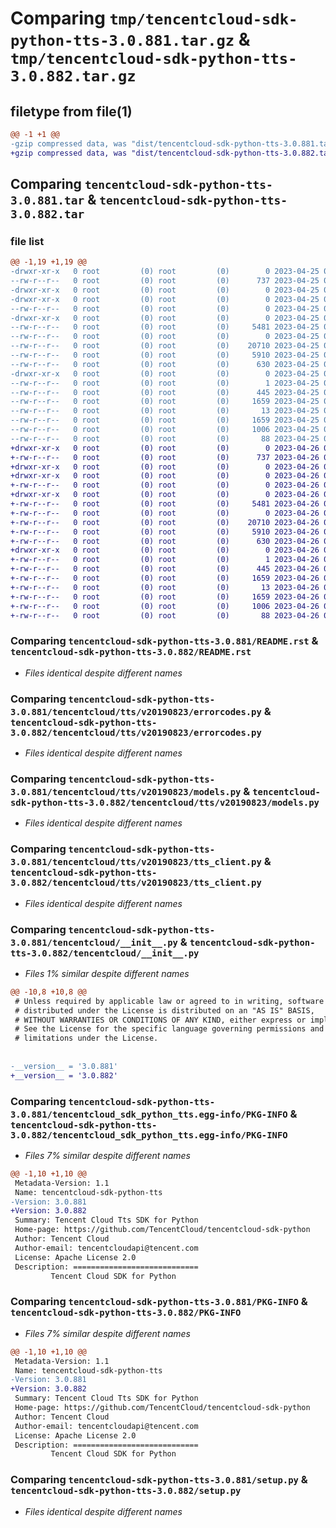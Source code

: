 # Comparing `tmp/tencentcloud-sdk-python-tts-3.0.881.tar.gz` & `tmp/tencentcloud-sdk-python-tts-3.0.882.tar.gz`

## filetype from file(1)

```diff
@@ -1 +1 @@
-gzip compressed data, was "dist/tencentcloud-sdk-python-tts-3.0.881.tar", last modified: Tue Apr 25 01:00:25 2023, max compression
+gzip compressed data, was "dist/tencentcloud-sdk-python-tts-3.0.882.tar", last modified: Wed Apr 26 03:59:18 2023, max compression
```

## Comparing `tencentcloud-sdk-python-tts-3.0.881.tar` & `tencentcloud-sdk-python-tts-3.0.882.tar`

### file list

```diff
@@ -1,19 +1,19 @@
-drwxr-xr-x   0 root         (0) root         (0)        0 2023-04-25 01:00:25.000000 tencentcloud-sdk-python-tts-3.0.881/
--rw-r--r--   0 root         (0) root         (0)      737 2023-04-25 01:00:25.000000 tencentcloud-sdk-python-tts-3.0.881/README.rst
-drwxr-xr-x   0 root         (0) root         (0)        0 2023-04-25 01:00:25.000000 tencentcloud-sdk-python-tts-3.0.881/tencentcloud/
-drwxr-xr-x   0 root         (0) root         (0)        0 2023-04-25 01:00:25.000000 tencentcloud-sdk-python-tts-3.0.881/tencentcloud/tts/
--rw-r--r--   0 root         (0) root         (0)        0 2023-04-25 01:00:25.000000 tencentcloud-sdk-python-tts-3.0.881/tencentcloud/tts/__init__.py
-drwxr-xr-x   0 root         (0) root         (0)        0 2023-04-25 01:00:25.000000 tencentcloud-sdk-python-tts-3.0.881/tencentcloud/tts/v20190823/
--rw-r--r--   0 root         (0) root         (0)     5481 2023-04-25 01:00:25.000000 tencentcloud-sdk-python-tts-3.0.881/tencentcloud/tts/v20190823/errorcodes.py
--rw-r--r--   0 root         (0) root         (0)        0 2023-04-25 01:00:25.000000 tencentcloud-sdk-python-tts-3.0.881/tencentcloud/tts/v20190823/__init__.py
--rw-r--r--   0 root         (0) root         (0)    20710 2023-04-25 01:00:25.000000 tencentcloud-sdk-python-tts-3.0.881/tencentcloud/tts/v20190823/models.py
--rw-r--r--   0 root         (0) root         (0)     5910 2023-04-25 01:00:25.000000 tencentcloud-sdk-python-tts-3.0.881/tencentcloud/tts/v20190823/tts_client.py
--rw-r--r--   0 root         (0) root         (0)      630 2023-04-25 01:00:25.000000 tencentcloud-sdk-python-tts-3.0.881/tencentcloud/__init__.py
-drwxr-xr-x   0 root         (0) root         (0)        0 2023-04-25 01:00:25.000000 tencentcloud-sdk-python-tts-3.0.881/tencentcloud_sdk_python_tts.egg-info/
--rw-r--r--   0 root         (0) root         (0)        1 2023-04-25 01:00:25.000000 tencentcloud-sdk-python-tts-3.0.881/tencentcloud_sdk_python_tts.egg-info/dependency_links.txt
--rw-r--r--   0 root         (0) root         (0)      445 2023-04-25 01:00:25.000000 tencentcloud-sdk-python-tts-3.0.881/tencentcloud_sdk_python_tts.egg-info/SOURCES.txt
--rw-r--r--   0 root         (0) root         (0)     1659 2023-04-25 01:00:25.000000 tencentcloud-sdk-python-tts-3.0.881/tencentcloud_sdk_python_tts.egg-info/PKG-INFO
--rw-r--r--   0 root         (0) root         (0)       13 2023-04-25 01:00:25.000000 tencentcloud-sdk-python-tts-3.0.881/tencentcloud_sdk_python_tts.egg-info/top_level.txt
--rw-r--r--   0 root         (0) root         (0)     1659 2023-04-25 01:00:25.000000 tencentcloud-sdk-python-tts-3.0.881/PKG-INFO
--rw-r--r--   0 root         (0) root         (0)     1006 2023-04-25 01:00:25.000000 tencentcloud-sdk-python-tts-3.0.881/setup.py
--rw-r--r--   0 root         (0) root         (0)       88 2023-04-25 01:00:25.000000 tencentcloud-sdk-python-tts-3.0.881/setup.cfg
+drwxr-xr-x   0 root         (0) root         (0)        0 2023-04-26 03:59:18.000000 tencentcloud-sdk-python-tts-3.0.882/
+-rw-r--r--   0 root         (0) root         (0)      737 2023-04-26 03:59:18.000000 tencentcloud-sdk-python-tts-3.0.882/README.rst
+drwxr-xr-x   0 root         (0) root         (0)        0 2023-04-26 03:59:18.000000 tencentcloud-sdk-python-tts-3.0.882/tencentcloud/
+drwxr-xr-x   0 root         (0) root         (0)        0 2023-04-26 03:59:18.000000 tencentcloud-sdk-python-tts-3.0.882/tencentcloud/tts/
+-rw-r--r--   0 root         (0) root         (0)        0 2023-04-26 03:59:18.000000 tencentcloud-sdk-python-tts-3.0.882/tencentcloud/tts/__init__.py
+drwxr-xr-x   0 root         (0) root         (0)        0 2023-04-26 03:59:18.000000 tencentcloud-sdk-python-tts-3.0.882/tencentcloud/tts/v20190823/
+-rw-r--r--   0 root         (0) root         (0)     5481 2023-04-26 03:59:18.000000 tencentcloud-sdk-python-tts-3.0.882/tencentcloud/tts/v20190823/errorcodes.py
+-rw-r--r--   0 root         (0) root         (0)        0 2023-04-26 03:59:18.000000 tencentcloud-sdk-python-tts-3.0.882/tencentcloud/tts/v20190823/__init__.py
+-rw-r--r--   0 root         (0) root         (0)    20710 2023-04-26 03:59:18.000000 tencentcloud-sdk-python-tts-3.0.882/tencentcloud/tts/v20190823/models.py
+-rw-r--r--   0 root         (0) root         (0)     5910 2023-04-26 03:59:18.000000 tencentcloud-sdk-python-tts-3.0.882/tencentcloud/tts/v20190823/tts_client.py
+-rw-r--r--   0 root         (0) root         (0)      630 2023-04-26 03:59:18.000000 tencentcloud-sdk-python-tts-3.0.882/tencentcloud/__init__.py
+drwxr-xr-x   0 root         (0) root         (0)        0 2023-04-26 03:59:18.000000 tencentcloud-sdk-python-tts-3.0.882/tencentcloud_sdk_python_tts.egg-info/
+-rw-r--r--   0 root         (0) root         (0)        1 2023-04-26 03:59:18.000000 tencentcloud-sdk-python-tts-3.0.882/tencentcloud_sdk_python_tts.egg-info/dependency_links.txt
+-rw-r--r--   0 root         (0) root         (0)      445 2023-04-26 03:59:18.000000 tencentcloud-sdk-python-tts-3.0.882/tencentcloud_sdk_python_tts.egg-info/SOURCES.txt
+-rw-r--r--   0 root         (0) root         (0)     1659 2023-04-26 03:59:18.000000 tencentcloud-sdk-python-tts-3.0.882/tencentcloud_sdk_python_tts.egg-info/PKG-INFO
+-rw-r--r--   0 root         (0) root         (0)       13 2023-04-26 03:59:18.000000 tencentcloud-sdk-python-tts-3.0.882/tencentcloud_sdk_python_tts.egg-info/top_level.txt
+-rw-r--r--   0 root         (0) root         (0)     1659 2023-04-26 03:59:18.000000 tencentcloud-sdk-python-tts-3.0.882/PKG-INFO
+-rw-r--r--   0 root         (0) root         (0)     1006 2023-04-26 03:59:18.000000 tencentcloud-sdk-python-tts-3.0.882/setup.py
+-rw-r--r--   0 root         (0) root         (0)       88 2023-04-26 03:59:18.000000 tencentcloud-sdk-python-tts-3.0.882/setup.cfg
```

### Comparing `tencentcloud-sdk-python-tts-3.0.881/README.rst` & `tencentcloud-sdk-python-tts-3.0.882/README.rst`

 * *Files identical despite different names*

### Comparing `tencentcloud-sdk-python-tts-3.0.881/tencentcloud/tts/v20190823/errorcodes.py` & `tencentcloud-sdk-python-tts-3.0.882/tencentcloud/tts/v20190823/errorcodes.py`

 * *Files identical despite different names*

### Comparing `tencentcloud-sdk-python-tts-3.0.881/tencentcloud/tts/v20190823/models.py` & `tencentcloud-sdk-python-tts-3.0.882/tencentcloud/tts/v20190823/models.py`

 * *Files identical despite different names*

### Comparing `tencentcloud-sdk-python-tts-3.0.881/tencentcloud/tts/v20190823/tts_client.py` & `tencentcloud-sdk-python-tts-3.0.882/tencentcloud/tts/v20190823/tts_client.py`

 * *Files identical despite different names*

### Comparing `tencentcloud-sdk-python-tts-3.0.881/tencentcloud/__init__.py` & `tencentcloud-sdk-python-tts-3.0.882/tencentcloud/__init__.py`

 * *Files 1% similar despite different names*

```diff
@@ -10,8 +10,8 @@
 # Unless required by applicable law or agreed to in writing, software
 # distributed under the License is distributed on an "AS IS" BASIS,
 # WITHOUT WARRANTIES OR CONDITIONS OF ANY KIND, either express or implied.
 # See the License for the specific language governing permissions and
 # limitations under the License.
 
 
-__version__ = '3.0.881'
+__version__ = '3.0.882'
```

### Comparing `tencentcloud-sdk-python-tts-3.0.881/tencentcloud_sdk_python_tts.egg-info/PKG-INFO` & `tencentcloud-sdk-python-tts-3.0.882/tencentcloud_sdk_python_tts.egg-info/PKG-INFO`

 * *Files 7% similar despite different names*

```diff
@@ -1,10 +1,10 @@
 Metadata-Version: 1.1
 Name: tencentcloud-sdk-python-tts
-Version: 3.0.881
+Version: 3.0.882
 Summary: Tencent Cloud Tts SDK for Python
 Home-page: https://github.com/TencentCloud/tencentcloud-sdk-python
 Author: Tencent Cloud
 Author-email: tencentcloudapi@tencent.com
 License: Apache License 2.0
 Description: ============================
         Tencent Cloud SDK for Python
```

### Comparing `tencentcloud-sdk-python-tts-3.0.881/PKG-INFO` & `tencentcloud-sdk-python-tts-3.0.882/PKG-INFO`

 * *Files 7% similar despite different names*

```diff
@@ -1,10 +1,10 @@
 Metadata-Version: 1.1
 Name: tencentcloud-sdk-python-tts
-Version: 3.0.881
+Version: 3.0.882
 Summary: Tencent Cloud Tts SDK for Python
 Home-page: https://github.com/TencentCloud/tencentcloud-sdk-python
 Author: Tencent Cloud
 Author-email: tencentcloudapi@tencent.com
 License: Apache License 2.0
 Description: ============================
         Tencent Cloud SDK for Python
```

### Comparing `tencentcloud-sdk-python-tts-3.0.881/setup.py` & `tencentcloud-sdk-python-tts-3.0.882/setup.py`

 * *Files identical despite different names*

